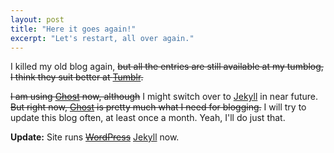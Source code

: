 ```yaml
---
layout: post
title: "Here it goes again!"
excerpt: "Let's restart, all over again."
---
```

I killed my old blog again, <del>but all the entries are still available at my tumblog, I think they suit better at [Tumblr][tum].</del>

<del>I am using [Ghost][gh] now, although</del> I might switch over to [Jekyll][jek] in near future. <del>But right now, [Ghost][gh] is pretty much what I need for blogging.</del> I will try to update this blog often, at least once a month. Yeah, I'll do just that.

**Update:** Site runs <del>[WordPress][wp]</del> [Jekyll][jek] now.

[tum]: http://tumblr.com
[gh]: http://ghost.org
[jek]: http://jekyllrb.com
[wp]: http://wordpress.org
